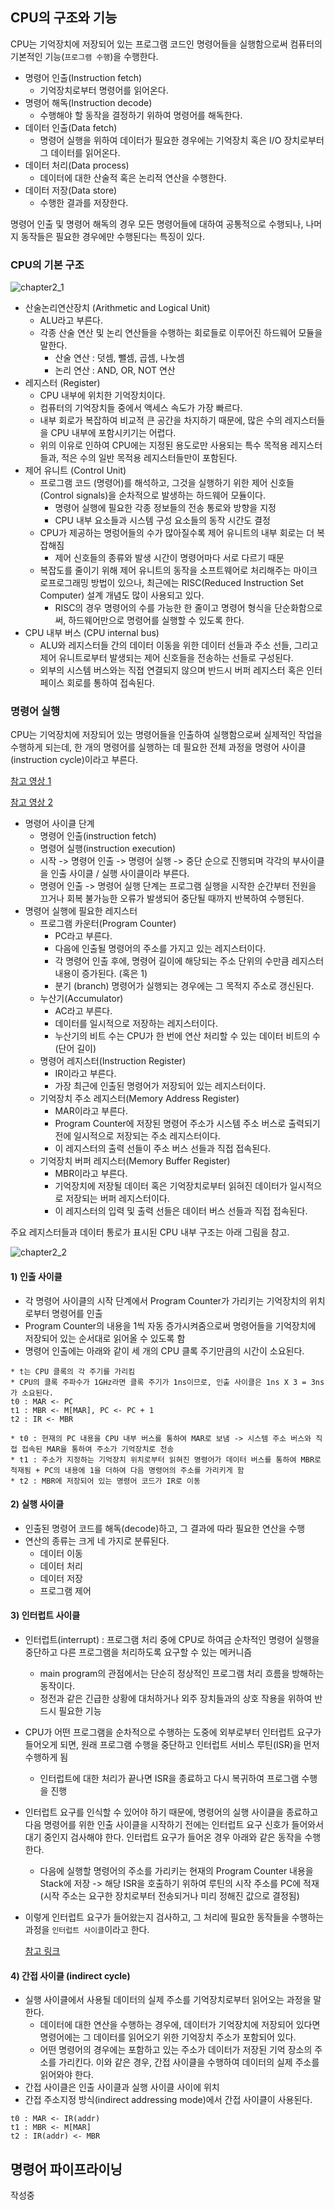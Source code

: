 ## CPU의 구조와 기능

CPU는 기억장치에 저장되어 있는 프로그램 코드인 명령어들을 실행함으로써 컴퓨터의 기본적인 기능(`프로그램 수행`)을 수행한다.

* 명령어 인출(Instruction fetch)
  * 기억장치로부터 명령어를 읽어온다.
* 명령어 해독(Instruction decode)
  * 수행해야 할 동작을 결정하기 위하여 명령어를 해독한다.
* 데이터 인출(Data fetch)
  * 명령어 실행을 위하여 데이터가 필요한 경우에는 기억장치 혹은 I/O 장치로부터 그 데이터를 읽어온다.
* 데이터 처리(Data process)
  * 데이터에 대한 산술적 혹은 논리적 연산을 수행한다.
* 데이터 저장(Data store)
  * 수행한 결과를 저장한다.

명령어 인출 및 명령어 해독의 경우 모든 명령어들에 대하여 공통적으로 수행되나, 나머지 동작들은 필요한 경우에만 수행된다는 특징이 있다.



### CPU의 기본 구조

![chapter2_1](./images/chapter2_1.png)

* 산술논리연산장치 (Arithmetic and Logical Unit)
  * ALU라고 부른다.
  * 각종 산술 연산 및 논리 연산들을 수행하는 회로들로 이루어진 하드웨어 모듈을 말한다.
    * 산술 연산 : 덧셈, 뺄셈, 곱셈, 나눗셈
    * 논리 연산 : AND, OR, NOT 연산
* 레지스터 (Register)
  * CPU 내부에 위치한 기억장치이다.
  * 컴퓨터의 기억장치들 중에서 액세스 속도가 가장 빠르다.
  * 내부 회로가 복잡하여 비교적 큰 공간을 차지하기 때문에, 많은 수의 레지스터들을 CPU 내부에 포함시키기는 어렵다.
  * 위의 이유로 인하여 CPU에는 지정된 용도로만 사용되는 특수 목적용 레지스터들과, 적은 수의 일반 목적용 레지스터들만이 포함된다.
* 제어 유니트 (Control Unit)
  * 프로그램 코드 (명령어)를 해석하고, 그것을 실행하기 위한 제어 신호들(Control signals)을 순차적으로 발생하는 하드웨어 모듈이다.
    * 명령어 실행에 필요한 각종 정보들의 전송 통로와 방향을 지정
    * CPU 내부 요소들과 시스템 구성 요소들의 동작 시간도 결정
  * CPU가 제공하는 명렁어들의 수가 많아질수록 제어 유니트의 내부 회로는 더 복잡해짐
    * 제어 신호들의 종류와 발생 시간이 명령어마다 서로 다르기 때문
  * 복잡도를 줄이기 위해 제어 유니트의 동작을 소프트웨어로 처리해주는 마이크로프로그래밍 방법이 있으나, 최근에는 RISC(Reduced Instruction Set Computer) 설계 개념도 많이 사용되고 있다.
    * RISC의 경우 명령어의 수를 가능한 한 줄이고 명령어 형식을 단순화함으로써, 하드웨어만으로 명령어를 실행할 수 있도록 한다.
* CPU 내부 버스 (CPU internal bus)
  * ALU와 레지스터들 간의 데이터 이동을 위한 데이터 선들과 주소 선들, 그리고 제어 유니트로부터 발생되는 제어 신호들을 전송하는 선들로 구성된다.
  * 외부의 시스템 버스와는 직접 연결되지 않으며 반드시 버퍼 레지스터 혹은 인터페이스 회로를 통하여 접속된다.



### 명령어 실행

CPU는 기억장치에 저장되어 있는 명령어들을 인출하여 실행함으로써 실제적인 작업을 수행하게 되는데, 한 개의 명령어를 실행하는 데 필요한 전체 과정을 명령어 사이클(instruction cycle)이라고 부른다.

[참고 영상 1](https://www.youtube.com/watch?v=42KTvGYQYnA)

[참고 영상 2](https://www.youtube.com/watch?v=Mv2XQgpbTNE)

* 명령어 사이클 단계
  * 명령어 인출(instruction fetch)
  * 명령어 실행(instruction execution)
  * 시작 -> 명령어 인출 -> 명령어 실행 -> 중단 순으로 진행되며 각각의 부사이클을 인출 사이클 / 실행 사이클이라 부른다.
  * 명령어 인출 -> 명령어 실행 단계는 프로그램 실행을 시작한 순간부터 전원을 끄거나 회복 불가능한 오류가 발생되어 중단될 때까지 반복하여 수행된다.
* 명령어 실행에 필요한 레지스터
  * 프로그램 카운터(Program Counter)
    * PC라고 부른다.
    * 다음에 인출될 명령어의 주소를 가지고 있는 레지스터이다.
    * 각 명령어 인출 후에, 명령어 길이에 해당되는 주소 단위의 수만큼 레지스터 내용이 증가된다. (혹은 1)
    * 분기 (branch) 명령어가 실행되는 경우에는 그 목적지 주소로 갱신된다.
  * 누산기(Accumulator)
    * AC라고 부른다.
    * 데이터를 일시적으로 저장하는 레지스터이다.
    * 누산기의 비트 수는 CPU가 한 번에 연산 처리할 수 있는 데이터 비트의 수 (단어 길이)
  * 명령어 레지스터(Instruction Register)
    * IR이라고 부른다.
    * 가장 최근에 인출된 명령어가 저장되어 있는 레지스터이다.
  * 기억장치 주소 레지스터(Memory Address Register)
    * MAR이라고 부른다.
    * Program Counter에 저장된 명령어 주소가 시스템 주소 버스로 출력되기 전에 일시적으로 저장되는 주소 레지스터이다.
    * 이 레지스터의 출력 선들이 주소 버스 선들과 직접 접속된다.
  * 기억장치 버퍼 레지스터(Memory Buffer Register)
    * MBR이라고 부른다.
    * 기억장치에 저장될 데이터 혹은 기억장치로부터 읽혀진 데이터가 일시적으로 저장되는 버퍼 레지스터이다.
    * 이 레지스터의 입력 및 출력 선들은 데이터 버스 선들과 직접 접속된다.

주요 레지스터들과 데이터 통로가 표시된 CPU 내부 구조는 아래 그림을 참고.

![chapter2_2](./images/chapter2_2.jpg)

#### 1) 인출 사이클

* 각 명령어 사이클의 시작 단계에서 Program Counter가 가리키는 기억장치의 위치로부터 명령어를 인출
* Program Counter의 내용을 1씩 자동 증가시켜줌으로써 명령어들을 기억장치에 저장되어 있는 순서대로 읽어올 수 있도록 함
* 명령어 인출에는 아래와 같이 세 개의 CPU 클록 주기만큼의 시간이 소요된다.

```
* t는 CPU 클록의 각 주기를 가리킴
* CPU의 클록 주파수가 1GHz라면 클록 주기가 1ns이므로, 인출 사이클은 1ns X 3 = 3ns가 소요된다.
t0 : MAR <- PC
t1 : MBR <- M[MAR], PC <- PC + 1
t2 : IR <- MBR

* t0 : 현재의 PC 내용을 CPU 내부 버스를 통하여 MAR로 보냄 -> 시스템 주소 버스와 직접 접속된 MAR을 통하여 주소가 기억장치로 전송
* t1 : 주소가 지정하는 기억장치 위치로부터 읽혀진 명령어가 데이터 버스를 통하여 MBR로 적재됨 + PC의 내용에 1을 더하여 다음 명령어의 주소를 가리키게 함
* t2 : MBR에 저장되어 있는 명령어 코드가 IR로 이동
```

#### 2) 실행 사이클

* 인출된 명령어 코드를 해독(decode)하고, 그 결과에 따라 필요한 연산을 수행
* 연산의 종류는 크게 네 가지로 분류된다.
  * 데이터 이동
  * 데이터 처리
  * 데이터 저장
  * 프로그램 제어

#### 3) 인터럽트 사이클

* 인터럽트(interrupt) : 프로그램 처리 중에 CPU로 하여금 순차적인 명령어 실행을 중단하고 다른 프로그램을 처리하도록 요구할 수 있는 메커니즘

  * main program의 관점에서는 단순히 정상적인 프로그램 처리 흐름을 방해하는 동작이다.
  * 정전과 같은 긴급한 상황에 대처하거나 외주 장치들과의 상호 작용을 위하여 반드시 필요한 기능

* CPU가 어떤 프로그램을 순차적으로 수행하는 도중에 외부로부터 인터럽트 요구가 들어오게 되면, 원래 프로그램 수행을 중단하고 인터럽트 서비스 루틴(ISR)을 먼저 수행하게 됨

  * 인터럽트에 대한 처리가 끝나면 ISR을 종료하고 다시 복귀하여 프로그램 수행을 진행

* 인터럽트 요구를 인식할 수 있어야 하기 때문에, 명령어의 실행 사이클을 종료하고 다음 명령어를 위한 인출 사이클을 시작하기 전에는 인터럽트 요구 신호가 들어와서 대기 중인지 검사해야 한다. 인터럽트 요구가 들어온 경우 아래와 같은 동작을 수행한다.

  * 다음에 실행할 명령어의 주소를 가리키는 현재의 Program Counter 내용을 Stack에 저장 -> 해당 ISR을 호출하기 위하여 루틴의 시작 주소를 PC에 적재 (시작 주소는 요구한 장치로부터 전송되거나 미리 정해진 값으로 결정됨)

* 이렇게 인터럽트 요구가 들어왔는지 검사하고, 그 처리에 필요한 동작들을 수행하는 과정을 `인터럽트 사이클`이라고 한다.

  [참고 링크](http://www.harucat.com/10)

#### 4) 간접 사이클 (indirect cycle)

* 실행 사이클에서 사용될 데이터의 실제 주소를 기억장치로부터 읽어오는 과정을 말한다.
  * 데이터에 대한 연산을 수행하는 경우에, 데이터가 기억장치에 저장되어 있다면 명령어에는 그 데이터를 읽어오기 위한 기억장치 주소가 포함되어 있다.
  * 어떤 명령어의 경우에는 포함하고 있는 주소가 데이터가 저장된 기억 장소의 주소를 가리킨다. 이와 같은 경우, 간접 사이클을 수행하여 데이터의 실제 주소를 읽어와야 한다.
* 간접 사이클은 인출 사이클과 실행 사이클 사이에 위치
* 간접 주소지정 방식(indirect addressing mode)에서 간접 사이클이 사용된다.

```
t0 : MAR <- IR(addr)
t1 : MBR <- M[MAR]
t2 : IR(addr) <- MBR
```
## 명령어 파이프라이닝
작성중